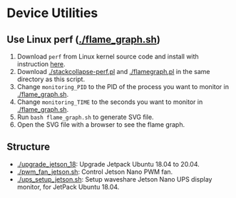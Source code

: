 # Device Utilities

## Use Linux perf ([./flame_graph.sh](./flame_graph.sh))

1. Download `perf` from Linux kernel source code and install with instruction [here](https://askubuntu.com/a/753796).
2. Download [./stackcollapse-perf.pl](https://raw.githubusercontent.com/brendangregg/FlameGraph/master/stackcollapse-perf.pl) and [./flamegraph.pl](https://github.com/brendangregg/FlameGraph/blob/master/flamegraph.pl) in the same directory as this script.
3. Change `monitoring_PID` to the PID of the process you want to monitor in [./flame_graph.sh](./flame_graph.sh).
4. Change `monitoring_TIME` to the seconds you want to monitor in [./flame_graph.sh](./flame_graph.sh).
5. Run `bash flame_graph.sh` to generate SVG file.
6. Open the SVG file with a browser to see the flame graph.

## Structure

- [./upgrade_jetson_18](./upgrade_jetson_18): Upgrade Jetpack Ubuntu 18.04 to 20.04.
- [./pwm_fan_jetson.sh](./pwm_fan_jetson.sh): Control Jetson Nano PWM fan.
- [./ups_setup_jetson.sh](./ups_setup_jetson.sh): Setup waveshare Jetson Nano UPS display monitor, for JetPack Ubuntu 18.04.
